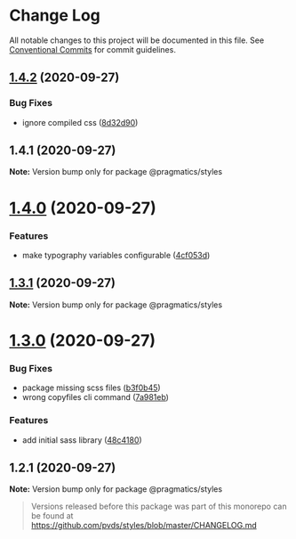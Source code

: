 # Change Log

All notable changes to this project will be documented in this file.
See [Conventional Commits](https://conventionalcommits.org) for commit guidelines.

## [1.4.2](https://github.com/pvds/pragmatics/compare/@pragmatics/styles@1.4.1...@pragmatics/styles@1.4.2) (2020-09-27)


### Bug Fixes

* ignore compiled css ([8d32d90](https://github.com/pvds/pragmatics/commit/8d32d905b2b712560da12185ab295ac5961c3633))





## 1.4.1 (2020-09-27)

**Note:** Version bump only for package @pragmatics/styles





# [1.4.0](https://github.com/pvds/pragmatics/compare/@pragmatics/styles@1.3.1...@pragmatics/styles@1.4.0) (2020-09-27)


### Features

* make typography variables configurable ([4cf053d](https://github.com/pvds/pragmatics/commit/4cf053de163255b935d61d39af6a439221491280))





## [1.3.1](https://github.com/pvds/pragmatics/compare/@pragmatics/styles@1.3.0...@pragmatics/styles@1.3.1) (2020-09-27)

**Note:** Version bump only for package @pragmatics/styles





# [1.3.0](https://github.com/pvds/pragmatics/compare/@pragmatics/styles@1.2.1...@pragmatics/styles@1.3.0) (2020-09-27)

### Bug Fixes

- package missing scss files ([b3f0b45](https://github.com/pvds/pragmatics/commit/b3f0b45979ed976cc402e687b5fc3f6e26e976d6))
- wrong copyfiles cli command ([7a981eb](https://github.com/pvds/pragmatics/commit/7a981ebf4ff410341fbbe7a5e89c751d225d1474))

### Features

- add initial sass library ([48c4180](https://github.com/pvds/pragmatics/commit/48c41809c90c303875084ee7413d99391d6e8219))

## 1.2.1 (2020-09-27)

**Note:** Version bump only for package @pragmatics/styles

> Versions released before this package was part of this monorepo
> can be found at https://github.com/pvds/styles/blob/master/CHANGELOG.md

